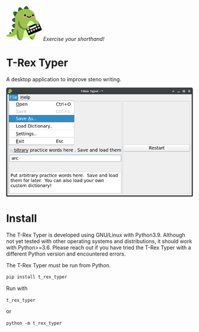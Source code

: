 ![T-Rex](t_rex_typer/resources/trex_w_board_96.png) *Exercise your shorthand!*

# T-Rex Typer
A desktop application to improve steno writing.

![The T-Rex Typer](t_rex_typer/resources/screenshot.png)

# Install
The T-Rex Typer is developed using GNU/Linux with Python3.9.  Although
not yet tested with other operating systems and distributions, it
should work with Python>=3.6.  Please reach out if you have tried the
T-Rex Typer with a different Python version and encountered errors.

The T-Rex Typer must be run from Python.

```python
pip install t_rex_typer
```

Run with

```t_rex_typer```

or

```python -m t_rex_typer```
